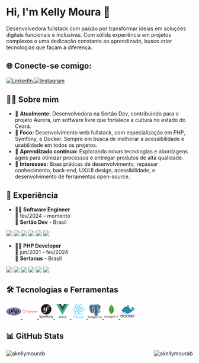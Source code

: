 # Hi, I'm Kelly Moura 👋

Desenvolvedora fullstack com paixão por transformar ideias em soluções digitais funcionais e inclusivas. Com sólida experiência em projetos complexos e uma dedicação constante ao aprendizado, busco criar tecnologias que façam a diferença.

## 🌐 Conecte-se comigo:

<p align="left">
  <a href="https://www.linkedin.com/in/ana-kelly-moura-balbino-581213232" target="_blank">
    <img align="center" src="https://raw.githubusercontent.com/rahuldkjain/github-profile-readme-generator/master/src/images/icons/Social/linked-in-alt.svg" alt="LinkedIn" height="30" width="40" />
  </a>
  <a href="https://instagram.com/anamouraab" target="_blank">
    <img align="center" src="https://raw.githubusercontent.com/rahuldkjain/github-profile-readme-generator/master/src/images/icons/Social/instagram.svg" alt="Instagram" height="30" width="40" />
  </a>
</p>

## 👩‍💻 Sobre mim

- 💼 **Atualmente:** Desenvolvedora na Sertão Dev, contribuindo para o projeto Aurora, um software livre que fortalece a cultura no estado do Ceará.
- 🎯 **Foco:** Desenvolvimento web fullstack, com especialização em PHP, Symfony, e Docker. Sempre em busca de melhorar a acessibilidade e usabilidade em todos os projetos.
- 🌱 **Aprendizado contínuo:** Explorando novas tecnologias e abordagens ágeis para otimizar processos e entregar produtos de alta qualidade.
- 🎨 **Interesses:** Boas práticas de desenvolvimento, repassar conhecimento, back-end, UX/UI design, acessibilidade, e desenvolvimento de ferramentas open-source.

## 💼 Experiência

- 👩‍💻 **Software Engineer**\
📆 fev/2024 - momento\
📍 **Sertão Dev** - Brasil

<p>
<img src="https://img.shields.io/badge/PHP-777BB4?style=flat-square&logo=php&logoColor=white"/>
<img src="https://img.shields.io/badge/Symfony-000000?style=flat-square&logo=Symfony&logoColor=white"/>
<img src="https://img.shields.io/badge/Docker-3498DB?style=flat-square&logo=docker&logoColor=white"/>
<img src="https://img.shields.io/badge/PostgreSQL-316192?style=flat-square&logo=postgresql&logoColor=white"/>
<img src="https://img.shields.io/badge/MongoDB-4EA94B?style=flat-square&logo=mongodb&logoColor=white"/>
<img src="https://img.shields.io/badge/Github-181717?style=flat-square&logo=github&logoColor=white" />
</p>    

- 👩‍💻 **PHP Developer**\
📆 jun/2021 - fev/2024\
📍 **Sertanus** - Brasil

<p>
<img src="https://img.shields.io/badge/PHP-777BB4?style=flat-square&logo=php&logoColor=white"/>
<img src="https://img.shields.io/badge/Laravel-FF2D20?style=flat-square&logo=laravel&logoColor=white"/>
<img src="https://img.shields.io/badge/Docker-3498DB?style=flat-square&logo=docker&logoColor=white"/>
<img src="https://img.shields.io/badge/MySQL-4479A1?style=flat-square&logo=mysql&logoColor=white"/>
<img src="https://img.shields.io/badge/Vue.js-4FC08D?style=flat-square&logo=vue-dot-js&logoColor=white"/>
<img src="https://img.shields.io/badge/Github-181717?style=flat-square&logo=github&logoColor=white" />
</p>

## 🛠️ Tecnologias e Ferramentas

<p align="left">
  <a href="https://www.php.net" target="_blank" rel="noreferrer"> <img src="https://raw.githubusercontent.com/devicons/devicon/master/icons/php/php-original.svg" alt="PHP" width="40" height="40"/> </a>
  <a href="https://laravel.com/" target="_blank" rel="noreferrer"> <img src="https://raw.githubusercontent.com/devicons/devicon/master/icons/laravel/laravel-original-wordmark.svg" alt="Laravel" width="40" height="40"/> </a>
  <a href="https://symfony.com/" target="_blank" rel="noreferrer"> <img src="https://raw.githubusercontent.com/devicons/devicon/master/icons/symfony/symfony-original-wordmark.svg" alt="Symfony" width="40" height="40"/> </a>
  <a href="https://vuejs.org/" target="_blank" rel="noreferrer"> <img src="https://raw.githubusercontent.com/devicons/devicon/master/icons/vuejs/vuejs-original-wordmark.svg" alt="Vue.js" width="40" height="40"/> </a>
  <a href="https://reactjs.org/" target="_blank" rel="noreferrer"> <img src="https://raw.githubusercontent.com/devicons/devicon/master/icons/react/react-original-wordmark.svg" alt="React" width="40" height="40"/> </a>
  <a href="https://www.postgresql.org" target="_blank" rel="noreferrer"> <img src="https://raw.githubusercontent.com/devicons/devicon/master/icons/postgresql/postgresql-original-wordmark.svg" alt="PostgreSQL" width="40" height="40"/> </a>
  <a href="https://www.mongodb.com/" target="_blank" rel="noreferrer"> <img src="https://raw.githubusercontent.com/devicons/devicon/master/icons/mongodb/mongodb-original-wordmark.svg" alt="MongoDB" width="40" height="40"/> </a>
  <a href="https://www.docker.com/" target="_blank" rel="noreferrer"> <img src="https://raw.githubusercontent.com/devicons/devicon/master/icons/docker/docker-original-wordmark.svg" alt="Docker" width="40" height="40"/> </a>
</p>

## 📊 GitHub Stats

<div>
  <img src="https://github-readme-stats.vercel.app/api/top-langs?username=akellymourab&show_icons=true&locale=en&layout=compact" alt="akellymourab" align="left" />
  <img src="https://github-readme-stats.vercel.app/api?username=akellymourab&show_icons=true&theme=tokyonight" alt="akellymourab" align="right" />
</div>

